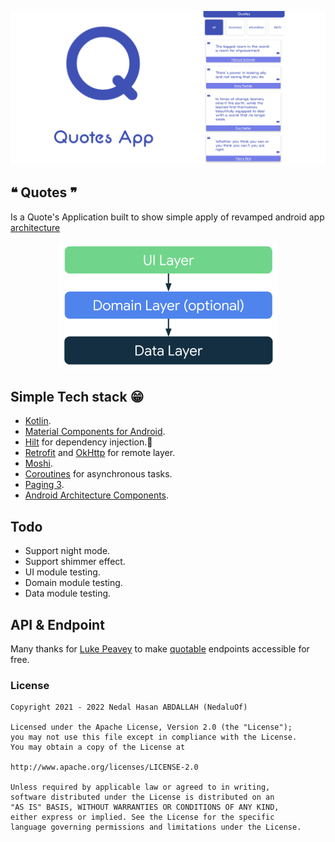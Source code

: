 ![Quotes main image](https://github.com/nedaluof/Quotes/blob/master/screen_shots/Qotes%201024%20500.jpeg)
## 󠀢❝ Quotes ❞
Is a Quote's Application built to show simple apply of revamped android app [architecture](https://developer.android.com/topic/architecture)
<p align="center">
<img src="https://github.com/nedaluof/Quotes/blob/master/screen_shots/mad_arch_overview.png?raw=true" width="350">
</p>  

## Simple Tech stack 😁

- [Kotlin](https://kotlinlang.org/).
- [Material Components for Android](https://github.com/material-components/material-components-android).
- [Hilt](https://developer.android.com/training/dependency-injection/hilt-android) for dependency injection.💉
- [Retrofit](https://square.github.io/retrofit/) and [OkHttp](https://square.github.io/okhttp/) for remote layer.
- [Moshi](https://github.com/square/moshi).
- [Coroutines](https://github.com/Kotlin/kotlinx.coroutines) for asynchronous tasks.
- [Paging 3](https://developer.android.com/topic/libraries/architecture/paging/v3-overview).
- [Android Architecture Components](https://developer.android.com/topic/libraries/architecture).


## Todo
 - Support night mode.
 - Support shimmer effect.
 - UI module testing.
 - Domain module testing.
 - Data module testing.
 
## API & Endpoint
Many thanks for [Luke Peavey](https://github.com/lukePeavey) to make [quotable](https://github.com/lukePeavey/quotable) endpoints accessible for free.


### License

```
Copyright 2021 - 2022 Nedal Hasan ABDALLAH (NedaluOf)

Licensed under the Apache License, Version 2.0 (the "License");
you may not use this file except in compliance with the License.
You may obtain a copy of the License at

http://www.apache.org/licenses/LICENSE-2.0

Unless required by applicable law or agreed to in writing,
software distributed under the License is distributed on an 
"AS IS" BASIS, WITHOUT WARRANTIES OR CONDITIONS OF ANY KIND,
either express or implied. See the License for the specific 
language governing permissions and limitations under the License.

```
